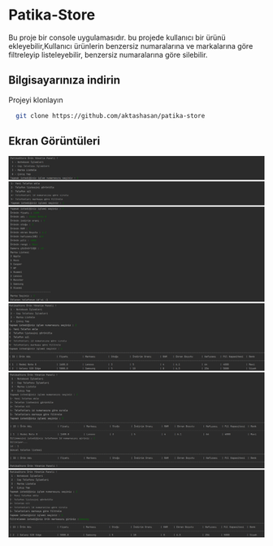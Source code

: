 # Patika-Store

Bu proje bir console uygulamasıdır. bu projede kullanıcı bir ürünü
 ekleyebilir,Kullanıcı ürünlerin benzersiz numaralarına ve markalarına 
 göre filtreleyip listeleyebilir, benzersiz numaralarına göre silebilir.
  
## Bilgisayarınıza indirin

Projeyi klonlayın

```bash
  git clone https://github.com/aktashasan/patika-store
```


  
## Ekran Görüntüleri

![Menu](https://github.com/aktashasan/patika-store/blob/main/Screenshot/Screenshot%202022-11-17%20133923.png)
![Islem-Menu](https://github.com/aktashasan/patika-store/blob/main/Screenshot/Screenshot%202022-11-17%20133942.png)
![Urun-ekleme](https://github.com/aktashasan/patika-store/blob/main/Screenshot/Screenshot%202022-11-17%20134010.png)
![Urun-listeleme](https://github.com/aktashasan/patika-store/blob/main/Screenshot/Screenshot%202022-11-17%20135942.png)
![Urun-silme](https://github.com/aktashasan/patika-store/blob/main/Screenshot/Screenshot%202022-11-17%20134623.png)
![Urun-filtreleme](https://github.com/aktashasan/patika-store/blob/main/Screenshot/Screenshot%202022-11-17%20135909.png)

